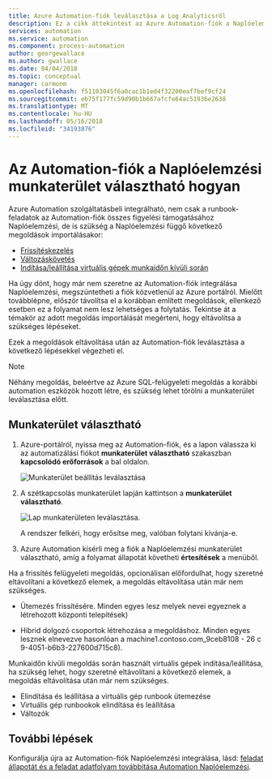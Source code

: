 ```yaml
---
title: Azure Automation-fiók leválasztása a Log Analyticsről
description: Ez a cikk áttekintést az Azure Automation-fiók a Naplóelemzési munkaterület választható módjáról.
services: automation
ms.service: automation
ms.component: process-automation
author: georgewallace
ms.author: gwallace
ms.date: 04/04/2018
ms.topic: conceptual
manager: carmonm
ms.openlocfilehash: f51103045f6a0cac1b1ed4f32200eaf7bef9cf24
ms.sourcegitcommit: eb75f177fc59d90b1b667afcfe64ac51936e2638
ms.translationtype: MT
ms.contentlocale: hu-HU
ms.lasthandoff: 05/16/2018
ms.locfileid: "34193876"
---
```

# <a name="how-to-unlink-your-automation-account-from-a-log-analytics-workspace"></a>Az Automation-fiók a Naplóelemzési munkaterület választható hogyan

Azure Automation szolgáltatásbeli integrálható, nem csak a runbook-feladatok az Automation-fiók összes figyelési támogatásához Naplóelemzési, de is szükség a Naplóelemzési függő következő megoldások importálásakor:

* [Frissítéskezelés](../operations-management-suite/oms-solution-update-management.md)
* [Változáskövetés](../log-analytics/log-analytics-change-tracking.md)
* [Indítása/leállítása virtuális gépek munkaidőn kívüli során](automation-solution-vm-management.md)

Ha úgy dönt, hogy már nem szeretne az Automation-fiók integrálása Naplóelemzési, megszüntetheti a fiók közvetlenül az Azure portálról.  Mielőtt továbblépne, először távolítsa el a korábban említett megoldások, ellenkező esetben ez a folyamat nem lesz lehetséges a folytatás. Tekintse át a témakör az adott megoldás importálását megérteni, hogy eltávolítsa a szükséges lépéseket.

Ezek a megoldások eltávolítása után az Automation-fiók leválasztása a következő lépésekkel végezheti el.

> [!NOTE]
> Néhány megoldás, beleértve az Azure SQL-felügyeleti megoldás a korábbi automation eszközök hozott létre, és szükség lehet törölni a munkaterület leválasztása előtt.

## <a name="unlink-workspace"></a>Munkaterület választható

1. Azure-portálról, nyissa meg az Automation-fiók, és a lapon válassza ki az automatizálási fiókot **munkaterület választható** szakaszban **kapcsolódó erőforrások** a bal oldalon.

   ![Munkaterület beállítás leválasztása](media/automation-unlink-from-log-analytics/automation-unlink-workspace-option.png)

1. A szétkapcsolás munkaterület lapján kattintson a **munkaterület választható**.

   ![Lap munkaterületen leválasztása](media/automation-unlink-from-log-analytics/automation-unlink-workspace-blade.png).

   A rendszer felkéri, hogy erősítse meg, valóban folytani kívánja-e.

1. Azure Automation kísérli meg a fiók a Naplóelemzési munkaterület választható, amíg a folyamat állapotát követheti **értesítések** a menüből.

Ha a frissítés felügyeleti megoldás, opcionálisan előfordulhat, hogy szeretné eltávolítani a következő elemek, a megoldás eltávolítása után már nem szükséges.

* Ütemezés frissítésére.  Minden egyes lesz melyek nevei egyeznek a létrehozott központi telepítések)

* Hibrid dolgozó csoportok létrehozása a megoldáshoz.  Minden egyes lesznek elnevezve hasonlóan a machine1.contoso.com_9ceb8108 - 26 c 9-4051-b6b3-227600d715c8).

Munkaidőn kívüli megoldás során használt virtuális gépek indítása/leállítása, ha szükség lehet, hogy szeretné eltávolítani a következő elemek, a megoldás eltávolítása után már nem szükséges.

* Elindítása és leállítása a virtuális gép runbook ütemezése
* Virtuális gép runbookok elindítása és leállítása
* Változók

## <a name="next-steps"></a>További lépések

Konfigurálja újra az Automation-fiók Naplóelemzési integrálása, lásd: [feladat állapotát és a feladat adatfolyam továbbítása Automation Naplóelemzési](automation-manage-send-joblogs-log-analytics.md).